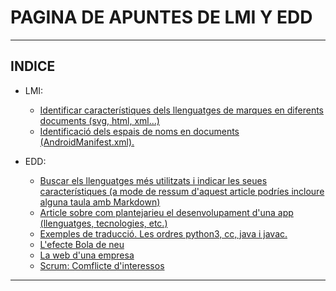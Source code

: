 # PAGINA DE APUNTES DE LMI Y EDD
___________________________________________________________
## INDICE

* LMI:
    * [Identificar característiques dels llenguatges de marques en diferents documents (svg, html, xml...)](LMI/ARTICULOS/ARTICLE_1)
    * [Identificació dels espais de noms en documents (AndroidManifest.xml).](LMI/ARTICULOS/ARTICLE_2.md)

* EDD:

    * [Buscar els llenguatges més utilitzats i indicar les seues característiques (a mode de ressum d'aquest article podríes incloure alguna taula amb Markdown)](EDD/ARTICULOS/ARTICLE_1.md)
    * [Article sobre com plantejarieu el desenvolupament d'una app (llenguatges, tecnologies, etc.)](EDD/ARTICULOS/ARTICLE_2.md)
    * [Exemples de traducció. Les ordres python3, cc, java i javac.](EDD/ARTICULOS/ARTICLE_3.md)
    * [L'efecte Bola de neu](EDD/ARTICULOS/ARTICLE_4.md)
    * [La web d'una empresa](EDD/ARTICULOS/ARTICLE_5.md)
    * [Scrum: Comflicte d'interessos](EDD/ARTICULOS/ARTICLE_6.md)
___________________________________________________________